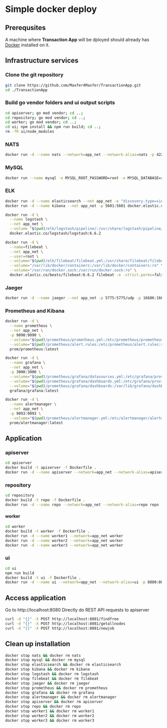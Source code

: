 # Simple docker deploy

## Prerequsites
A machine where **Transaction App** will be dployed should already has [Docker](https://www.docker.com) installed on it.

## Infrastructure services

### Clone the git repository 
```bash
git clone https://github.com/Maxfer4Maxfer/TransactionApp.git
cd ./TransactionApp
```

### Build go vendor folders and ui output scripts
```bash
cd apiserver; go mod vendor; cd ..;
cd repository; go mod vendor; cd ..;
cd worker; go mod vendor; cd ..;
cd ui; npm install && npm run build; cd ..;
rm -fR ui/node_modules
```

### NATS
```bash
docker run -d --name nats --network=app_net --network-alias=nats -p 4222:4222 -p 6222:6222 -p 8222:8222 nats
```

### MySQL
```bash
docker run --name mysql -e MYSQL_ROOT_PASSWORD=root -e MYSQL_DATABASE=repo -p 3306:3306 -d mysql:8 mysqld --sql_mode="" --default-authentication-plugin=mysql_native_password
```

### ELK
```bash
docker run -d --name elasticsearch --net app_net -e "discovery.type=single-node" docker.elastic.co/elasticsearch/elasticsearch:6.6.2
docker run -d --name kibana --net app_net -p 5601:5601 docker.elastic.co/kibana/kibana:6.6.2

docker run -d \
  --name logstash \
  --net app_net \
  --volume "$(pwd)/elk/logstash/pipeline/:/usr/share/logstash/pipeline/" \
  docker.elastic.co/logstash/logstash:6.6.2

docker run -d \
  --name=filebeat \
  --net app_net \
  --user=root \
  --volume="$(pwd)/elk/filebeat/filebeat.yml:/usr/share/filebeat/filebeat.yml:ro" \
  --volume="/var/lib/docker/containers:/var/lib/docker/containers:ro" \
  --volume="/var/run/docker.sock:/var/run/docker.sock:ro" \
  docker.elastic.co/beats/filebeat:6.6.2 filebeat -e -strict.perms=false 
```

### Jaeger
```bash
docker run -d --name jaeger --net app_net -p 5775:5775/udp -p 16686:16686 jaegertracing/all-in-one:latest
```


### Prometheus and Kibana
```bash
docker run -d \
  --name prometheus \
  --net app_net \
  -p 9090:9090 \
  --volume="$(pwd)/prometheus/prometheus.yml:/etc/prometheus/prometheus.yml:ro" \
  --volume="$(pwd)/prometheus/alert.rules:/etc/prometheus/alert.rules:ro" \
  prom/prometheus:latest

docker run -d \
  --name grafana \
  --net app_net \
  -p 3000:3000 \
  --volume="$(pwd)/prometheus/grafana/datasources.yml:/etc/grafana/provisioning/datasources/datasources.yml:ro" \
  --volume="$(pwd)/prometheus/grafana/dashboards.yml:/etc/grafana/provisioning/dashboards/dashboards.yml:ro" \
  --volume="$(pwd)/prometheus/grafana/dashboards:/var/lib/grafana/dashboards:ro" \
  grafana/grafana:latest

docker run -d \
  --name alertmanager \
  --net app_net \
  -p 9093:9093 \
  --volume="$(pwd)/prometheus/alertmanager.yml:/etc/alertmanager/alertmanager.yml:ro" \
  prom/alertmanager:latest
```

## Application 
### apiserver
```bash
cd apiserver
docker build -t apiserver -f Dockerfile .
docker run -d --name apiserver --network=app_net --network-alias=apiserver -p 8081:8081 apiserver
```

### repository
```bash
cd repository
docker build -t repo -f Dockerfile .
docker run -d --name repo --network=app_net --network-alias=repo repo
```

#### worker
```bash
cd worker
docker build -t worker -f Dockerfile .
docker run -d --name worker1 --network=app_net worker
docker run -d --name worker2 --network=app_net worker
docker run -d --name worker3 --network=app_net worker
```

### ui
```bash
cd ui
npm run build
docker build -t ui -f Dockerfile .
docker run -d --name ui --network=app_net --network-alias=ui -p 8080:80 ui
```

## Access application
Go to http://localhost:8080
Directly do REST API requests to apiserver
```bash
curl -d "{}" -X POST http://localhost:8081/findfree
curl -d "{}" -X POST http://localhost:8081/getallnodes
curl -d "{}" -X POST http://localhost:8081/newjob
```


## Clean up installation
```bash
docker stop nats && docker rm nats
docker stop mysql && docker rm mysql
docker stop elasticsearch && docker rm elasticsearch
docker stop kibana && docker rm kibana
docker stop logstash && docker rm logstash
docker stop filebeat && docker rm filebeat
docker stop jaeger && docker rm jaeger
docker stop prometheus && docker rm prometheus
docker stop grafana && docker rm grafana
docker stop alertmanager && docker rm alertmanager
docker stop apiserver && docker rm apiserver
docker stop repo && docker rm repo
docker stop worker1 && docker rm worker1
docker stop worker2 && docker rm worker2
docker stop worker3 && docker rm worker3
```